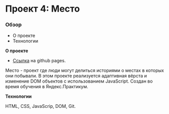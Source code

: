 # Проект 4: Место

### Обзор

* О проекте
* Технологии

**О проекте**

* [Ссылка]() на github pages.

Место - проект где люди могут делиться историями о местах в которых они побывали.
В этом проекте реализуется адаптивная вёрста и изменение DOM объектов с использованием JavaScript.
Cоздан во время обучения в Яндекс.Практикум.


**Технологии**

HTML, CSS, JavaScrip, DOM, Git.
